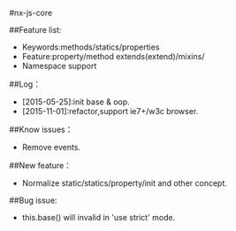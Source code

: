 #nx-js-core

##Feature list:
+ Keywords:methods/statics/properties
+ Feature:property/method extends(extend)/mixins/
+ Namespace support

##Log：
+ [2015-05-25]:init base & oop.
+ [2015-11-01]:refactor,support ie7+/w3c browser.

##Know issues：
+ Remove events.

##New feature：
+ Normalize static/statics/property/init and other concept.


##Bug issue:
+ this.base() will invalid in 'use strict' mode.